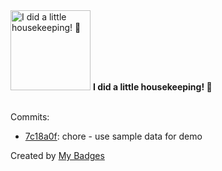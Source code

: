 <img src="https://my-badges.github.io/my-badges/chore-commit.png" alt="I did a little housekeeping! 🧹" title="I did a little housekeeping! 🧹" width="128">
<strong>I did a little housekeeping! 🧹</strong>
<br><br>

Commits:

- <a href="https://github.com/varsey/recommend-by-behaviour/commit/7c18a0fb42dff5c272c98fb592fa6facae607401">7c18a0f</a>: chore -  use sample data for demo


Created by <a href="https://github.com/my-badges/my-badges">My Badges</a>